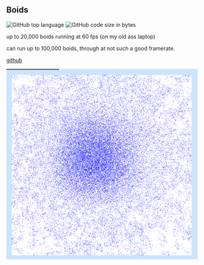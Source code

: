 
## Boids

<!-- META A somewhat optimized boid simulation (tested for up to 100,000 boids) META -->

![GitHub top language](https://img.shields.io/github/languages/top/ollielynas/rust-boid)
![GitHub code size in bytes](https://img.shields.io/github/languages/code-size/ollielynas/rust-boid)

up to 20,000 boids running at 60 fps (on my old ass laptop)

can run up to 100,000 boids, through at not such a good framerate. 

[github](https://github.com/ollielynas/rust-boid)

![screenshot](md_files/portfolio/msc%20projects/boids.png)